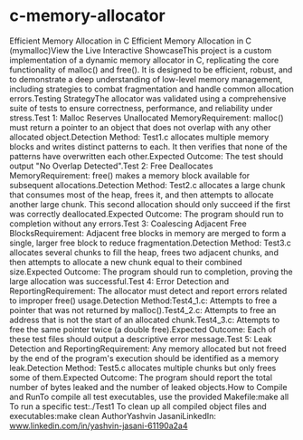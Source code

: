 # c-memory-allocator
Efficient Memory Allocation in C
Efficient Memory Allocation in C (mymalloc)View the Live Interactive ShowcaseThis project is a custom implementation of a dynamic memory allocator in C, replicating the core functionality of malloc() and free(). It is designed to be efficient, robust, and to demonstrate a deep understanding of low-level memory management, including strategies to combat fragmentation and handle common allocation errors.Testing StrategyThe allocator was validated using a comprehensive suite of tests to ensure correctness, performance, and reliability under stress.Test 1: Malloc Reserves Unallocated MemoryRequirement: malloc() must return a pointer to an object that does not overlap with any other allocated object.Detection Method: Test1.c allocates multiple memory blocks and writes distinct patterns to each. It then verifies that none of the patterns have overwritten each other.Expected Outcome: The test should output "No Overlap Detected".Test 2: Free Deallocates MemoryRequirement: free() makes a memory block available for subsequent allocations.Detection Method: Test2.c allocates a large chunk that consumes most of the heap, frees it, and then attempts to allocate another large chunk. This second allocation should only succeed if the first was correctly deallocated.Expected Outcome: The program should run to completion without any errors.Test 3: Coalescing Adjacent Free BlocksRequirement: Adjacent free blocks in memory are merged to form a single, larger free block to reduce fragmentation.Detection Method: Test3.c allocates several chunks to fill the heap, frees two adjacent chunks, and then attempts to allocate a new chunk equal to their combined size.Expected Outcome: The program should run to completion, proving the large allocation was successful.Test 4: Error Detection and ReportingRequirement: The allocator must detect and report errors related to improper free() usage.Detection Method:Test4_1.c: Attempts to free a pointer that was not returned by malloc().Test4_2.c: Attempts to free an address that is not the start of an allocated chunk.Test4_3.c: Attempts to free the same pointer twice (a double free).Expected Outcome: Each of these test files should output a descriptive error message.Test 5: Leak Detection and ReportingRequirement: Any memory allocated but not freed by the end of the program's execution should be identified as a memory leak.Detection Method: Test5.c allocates multiple chunks but only frees some of them.Expected Outcome: The program should report the total number of bytes leaked and the number of leaked objects.How to Compile and RunTo compile all test executables, use the provided Makefile:make all
To run a specific test:./Test1
To clean up all compiled object files and executables:make clean
AuthorYashvin JasaniLinkedIn: www.linkedin.com/in/yashvin-jasani-61190a2a4

